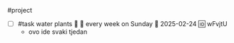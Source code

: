 #project

- [ ] #task water plants 🔼 🔁 every week on Sunday 📅 2025-02-24 🆔 wFvjtU
	- ovo ide svaki tjedan
